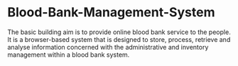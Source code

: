 # Blood-Bank-Management-System
The basic building aim is to provide online blood bank service to the people. It is a browser-based system that is designed to store, process, retrieve and analyse information concerned with the administrative and inventory management within a blood bank system. 
